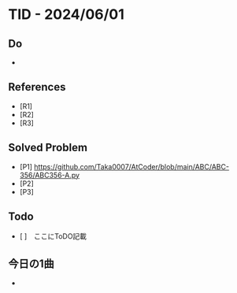 # TID - 2024/06/01
<!--
## Learnings
- 
- 
-->


## Do
- 


<!--
## Reflections & Insights
- 
- 
-->

<!--
## Plans for Tomorrow
- 
- 
-->

## References
- [R1] 
- [R2] 
- [R3] 

## Solved Problem
- [P1] https://github.com/Taka0007/AtCoder/blob/main/ABC/ABC-356/ABC356-A.py
- [P2] 
- [P3] 


## Todo
- [ ]　ここにToDO記載

## 今日の1曲
- 
